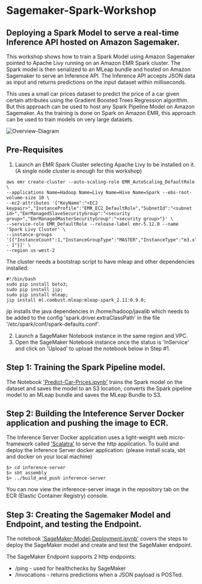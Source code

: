 # Sagemaker-Spark-Workshop

## Deploying a Spark Model to serve a real-time Inference API hosted on Amazon Sagemaker.

This workshop shows how to train a Spark Model using Amazon Sagemaker pointed to Apache Livy running on an Amazon EMR Spark cluster. The Spark model is then serialized to an MLeap bundle and hosted on Amazon Sagemaker to serve an Inference API. The Inference API accepts JSON data as input and returns predictions on the input dataset within milliseconds.

This uses a small car prices dataset to predict the price of a car given certain attributes using the Gradient Boosted Trees Regression algorithm. But this approach can be used to host any Spark Pipeline Model on Amazon Sagemaker. As the training is done on Spark on Amazon EMR, this approach can be used to train models on very large datasets.


![Overview-Diagram](https://raw.githubusercontent.com/nmukerje/sagemaker-spark-worshop/master/SageMaker-SparkOnEMR.png)

## Pre-Requisites

1. Launch an EMR Spark Cluster selecting Apache Livy to be installed on it. (A single node cluster is enough for this workshop)
```
aws emr create-cluster --auto-scaling-role EMR_AutoScaling_DefaultRole \
--applications Name=Hadoop Name=Livy Name=Hive Name=Spark --ebs-root-volume-size 10 \
--ec2-attributes '{"KeyName":"<EC2 keypair>","InstanceProfile":"EMR_EC2_DefaultRole","SubnetId":"<subnet id>","EmrManagedSlaveSecurityGroup":"<security group>","EmrManagedMasterSecurityGroup":"<security group>"}' \
--service-role EMR_DefaultRole --release-label emr-5.12.0 --name 'Spark Livy Cluster' \
--instance-groups '[{"InstanceCount":1,"InstanceGroupType":"MASTER","InstanceType":"m3.xlarge","Name":"Master - 1"}]' \
--region us-west-2
```

The cluster needs a bootstrap script to have mleap and other dependencies installed:
```
#!/bin/bash
sudo pip install boto3;
sudo pip install jip;
sudo pip install mleap;
jip install ml.combust.mleap:mleap-spark_2.11:0.9.0;
```
jip installs the java dependencies in /home/hadoop/javalib which needs to be added to the config 'spark.driver.extraClassPath' in the file '/etc/spark/conf/spark-defaults.conf'.

2. Launch a SageMaker Notebook instance in the same region and VPC.
3. Open the SageMaker Notebook instance once the status is 'InService' and click on 'Upload' to upload the notebook below in Step #1.

## Step 1: Training the Spark Pipeline model. 

The Notebook ['Predict-Car-Prices.ipynb'](https://github.com/nmukerje/sagemaker-spark-worshop/blob/master/Predict-Car-Prices.ipynb) trains the Spark model on the dataset and saves the model to an S3 location, converts the Spark pipeline model to an MLeap bundle and saves the MLeap Bundle to S3.

## Step 2: Building the Inteference Server Docker application and pushing the image to ECR.

The Inference Server Docker application uses a light-weight web micro-framework called ['Scalatra'](http://scalatra.org/) to serve the http application. To build and deploy the Inference Server docker application:
(please install scala, sbt and docker on your local machine)

```
$> cd inference-server
$> sbt assembly
$> ../build_and_push inference-server
```
You can now view the inference-server image in the repository tab on the ECR (Elastic Container Registry) console.

## Step 3: Creating the Sagemaker Model and Endpoint, and testing the Endpoint.

The notebook ['SageMaker-Model-Deployment.ipynb'](https://github.com/nmukerje/sagemaker-spark-worshop/blob/master/SageMaker-Model-Deployment.ipynb) covers the steps to deploy the SageMaker model and create and test the SageMaker endpoint.

The SageMaker Endpoint supports 2 http endpoints:
* /ping - used for healthchecks by SageMaker
* /invocations - returns predictions when a JSON payload is POSTed.
